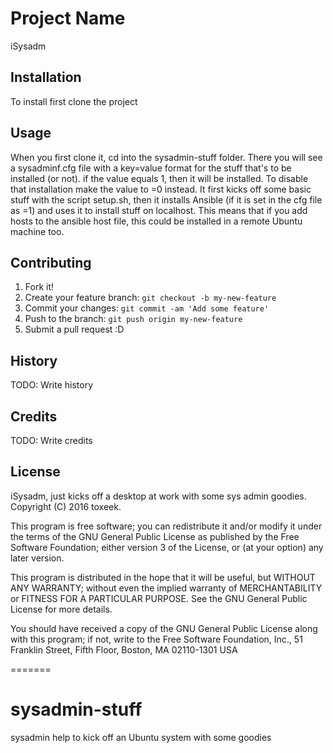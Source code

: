 # Project Name

iSysadm

## Installation

To install first clone the project

## Usage

When you first clone it, cd into the sysadmin-stuff folder. There you will see a sysadminf.cfg file with a key=value format for the stuff that's to be installed (or not). if the value equals 1, then it will be installed. To disable that installation make the value to =0 instead.
It first kicks off some basic stuff with the script setup.sh, then it installs Ansible (if it is set in the cfg file as =1) and uses it to install stuff on localhost. This means that if you add hosts to the ansible host file, this could be installed in a remote Ubuntu machine too. 

## Contributing

1. Fork it!
2. Create your feature branch: `git checkout -b my-new-feature`
3. Commit your changes: `git commit -am 'Add some feature'`
4. Push to the branch: `git push origin my-new-feature`
5. Submit a pull request :D

## History

TODO: Write history

## Credits

TODO: Write credits

## License

iSysadm, just kicks off a desktop at work with some sys admin goodies.
   Copyright (C) 2016 toxeek.

   This program is free software; you can redistribute it and/or modify
   it under the terms of the GNU General Public License as published by
   the Free Software Foundation; either version 3 of the License, or
   (at your option) any later version.
   
   This program is distributed in the hope that it will be useful,
   but WITHOUT ANY WARRANTY; without even the implied warranty of
   MERCHANTABILITY or FITNESS FOR A PARTICULAR PURPOSE.  See the
   GNU General Public License for more details.

   You should have received a copy of the GNU General Public License
   along with this program; if not, write to the Free Software Foundation,
   Inc., 51 Franklin Street, Fifth Floor, Boston, MA 02110-1301  USA

=======
# sysadmin-stuff
sysadmin help to kick off an Ubuntu system with some goodies
